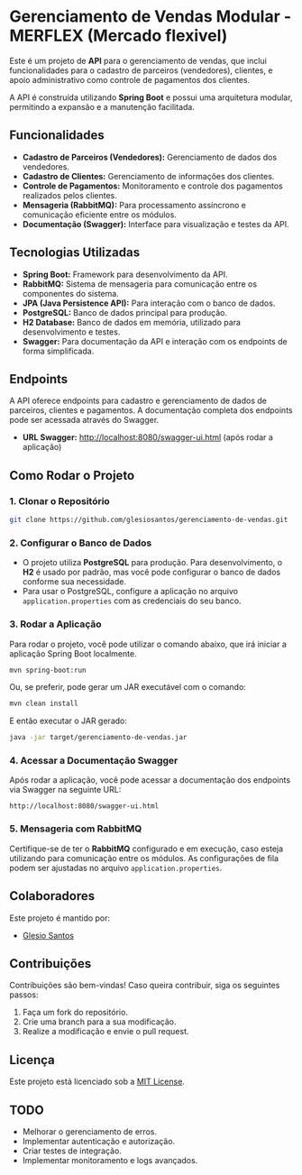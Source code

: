 # Gerenciamento de Vendas Modular - MERFLEX (Mercado flexivel)

Este é um projeto de **API** para o gerenciamento de vendas, que inclui funcionalidades para o cadastro de parceiros (vendedores), clientes, e apoio administrativo como controle de pagamentos dos clientes.

A API é construída utilizando **Spring Boot** e possui uma arquitetura modular, permitindo a expansão e a manutenção facilitada.

## Funcionalidades

- **Cadastro de Parceiros (Vendedores):** Gerenciamento de dados dos vendedores.
- **Cadastro de Clientes:** Gerenciamento de informações dos clientes.
- **Controle de Pagamentos:** Monitoramento e controle dos pagamentos realizados pelos clientes.
- **Mensageria (RabbitMQ):** Para processamento assíncrono e comunicação eficiente entre os módulos.
- **Documentação (Swagger):** Interface para visualização e testes da API.

## Tecnologias Utilizadas

- **Spring Boot:** Framework para desenvolvimento da API.
- **RabbitMQ:** Sistema de mensageria para comunicação entre os componentes do sistema.
- **JPA (Java Persistence API):** Para interação com o banco de dados.
- **PostgreSQL:** Banco de dados principal para produção.
- **H2 Database:** Banco de dados em memória, utilizado para desenvolvimento e testes.
- **Swagger:** Para documentação da API e interação com os endpoints de forma simplificada.

## Endpoints

A API oferece endpoints para cadastro e gerenciamento de dados de parceiros, clientes e pagamentos. A documentação completa dos endpoints pode ser acessada através do Swagger.

- **URL Swagger:** [http://localhost:8080/swagger-ui.html](http://localhost:8080/swagger-ui.html) (após rodar a aplicação)

## Como Rodar o Projeto

### 1. Clonar o Repositório

```bash
git clone https://github.com/glesiosantos/gerenciamento-de-vendas.git
```

### 2. Configurar o Banco de Dados

- O projeto utiliza **PostgreSQL** para produção. Para desenvolvimento, o **H2** é usado por padrão, mas você pode configurar o banco de dados conforme sua necessidade.
- Para usar o PostgreSQL, configure a aplicação no arquivo `application.properties` com as credenciais do seu banco.

### 3. Rodar a Aplicação

Para rodar o projeto, você pode utilizar o comando abaixo, que irá iniciar a aplicação Spring Boot localmente.

```bash
mvn spring-boot:run
```

Ou, se preferir, pode gerar um JAR executável com o comando:

```bash
mvn clean install
```

E então executar o JAR gerado:

```bash
java -jar target/gerenciamento-de-vendas.jar
```

### 4. Acessar a Documentação Swagger

Após rodar a aplicação, você pode acessar a documentação dos endpoints via Swagger na seguinte URL:

```
http://localhost:8080/swagger-ui.html
```

### 5. Mensageria com RabbitMQ

Certifique-se de ter o **RabbitMQ** configurado e em execução, caso esteja utilizando para comunicação entre os módulos. As configurações de fila podem ser ajustadas no arquivo `application.properties`.

## Colaboradores

Este projeto é mantido por:

- [Glesio Santos](https://github.com/glesiosantos)

## Contribuições

Contribuições são bem-vindas! Caso queira contribuir, siga os seguintes passos:

1. Faça um fork do repositório.
2. Crie uma branch para a sua modificação.
3. Realize a modificação e envie o pull request.

## Licença

Este projeto está licenciado sob a [MIT License]().

## TODO

- Melhorar o gerenciamento de erros.
- Implementar autenticação e autorização.
- Criar testes de integração.
- Implementar monitoramento e logs avançados.
